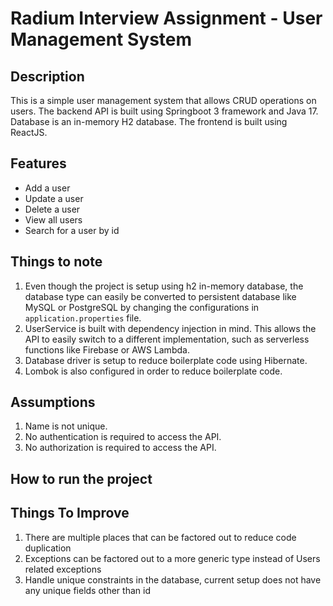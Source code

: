 # Radium Interview Assignment - User Management System

## Description
This is a simple user management system that allows CRUD operations on users. The backend API is built using Springboot 3 framework and Java 17. 
Database is an in-memory H2 database. The frontend is built using ReactJS.

## Features
- Add a user
- Update a user
- Delete a user
- View all users
- Search for a user by id

## Things to note
1. Even though the project is setup using h2 in-memory database, the database type can easily be converted to persistent database like MySQL or PostgreSQL by changing the configurations in `application.properties` file.
2. UserService is built with dependency injection in mind. This allows the API to easily switch to a different implementation, such as serverless functions like Firebase or AWS Lambda.
3. Database driver is setup to reduce boilerplate code using Hibernate.
4. Lombok is also configured in order to reduce boilerplate code.

## Assumptions
1. Name is not unique.
2. No authentication is required to access the API.
3. No authorization is required to access the API.

## How to run the project

## Things To Improve
1. There are multiple places that can be factored out to reduce code duplication
2. Exceptions can be factored out to a more generic type instead of Users related exceptions
3. Handle unique constraints in the database, current setup does not have any unique fields other than id